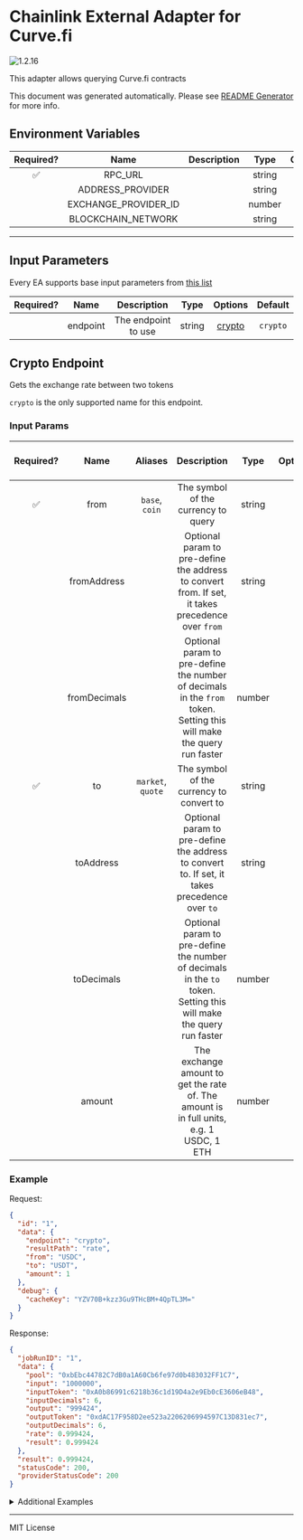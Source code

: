 # Chainlink External Adapter for Curve.fi

![1.2.16](https://img.shields.io/github/package-json/v/smartcontractkit/external-adapters-js?filename=packages/sources/curve/package.json)

This adapter allows querying Curve.fi contracts

This document was generated automatically. Please see [README Generator](../../scripts#readme-generator) for more info.

## Environment Variables

| Required? |         Name         | Description |  Type  | Options |                   Default                    |
| :-------: | :------------------: | :---------: | :----: | :-----: | :------------------------------------------: |
|    ✅     |       RPC_URL        |             | string |         |                                              |
|           |   ADDRESS_PROVIDER   |             | string |         | `0x0000000022D53366457F9d5E68Ec105046FC4383` |
|           | EXCHANGE_PROVIDER_ID |             | number |         |                     `2`                      |
|           |  BLOCKCHAIN_NETWORK  |             | string |         |                  `ethereum`                  |

---

## Input Parameters

Every EA supports base input parameters from [this list](../../core/bootstrap#base-input-parameters)

| Required? |   Name   |     Description     |  Type  |          Options           | Default  |
| :-------: | :------: | :-----------------: | :----: | :------------------------: | :------: |
|           | endpoint | The endpoint to use | string | [crypto](#crypto-endpoint) | `crypto` |

## Crypto Endpoint

Gets the exchange rate between two tokens

`crypto` is the only supported name for this endpoint.

### Input Params

| Required? |     Name     |      Aliases      |                                                     Description                                                      |  Type  | Options | Default | Depends On | Not Valid With |
| :-------: | :----------: | :---------------: | :------------------------------------------------------------------------------------------------------------------: | :----: | :-----: | :-----: | :--------: | :------------: |
|    ✅     |     from     |  `base`, `coin`   |                                         The symbol of the currency to query                                          | string |         |         |            |                |
|           | fromAddress  |                   |          Optional param to pre-define the address to convert from. If set, it takes precedence over `from`           | string |         |         |            |                |
|           | fromDecimals |                   | Optional param to pre-define the number of decimals in the `from` token. Setting this will make the query run faster | number |         |         |            |                |
|    ✅     |      to      | `market`, `quote` |                                       The symbol of the currency to convert to                                       | string |         |         |            |                |
|           |  toAddress   |                   |            Optional param to pre-define the address to convert to. If set, it takes precedence over `to`             | string |         |         |            |                |
|           |  toDecimals  |                   |  Optional param to pre-define the number of decimals in the `to` token. Setting this will make the query run faster  | number |         |         |            |                |
|           |    amount    |                   |               The exchange amount to get the rate of. The amount is in full units, e.g. 1 USDC, 1 ETH                | number |         |   `1`   |            |                |

### Example

Request:

```json
{
  "id": "1",
  "data": {
    "endpoint": "crypto",
    "resultPath": "rate",
    "from": "USDC",
    "to": "USDT",
    "amount": 1
  },
  "debug": {
    "cacheKey": "YZV70B+kzz3Gu9THcBM+4QpTL3M="
  }
}
```

Response:

```json
{
  "jobRunID": "1",
  "data": {
    "pool": "0xbEbc44782C7dB0a1A60Cb6fe97d0b483032FF1C7",
    "input": "1000000",
    "inputToken": "0xA0b86991c6218b36c1d19D4a2e9Eb0cE3606eB48",
    "inputDecimals": 6,
    "output": "999424",
    "outputToken": "0xdAC17F958D2ee523a2206206994597C13D831ec7",
    "outputDecimals": 6,
    "rate": 0.999424,
    "result": 0.999424
  },
  "result": 0.999424,
  "statusCode": 200,
  "providerStatusCode": 200
}
```

<details>
<summary>Additional Examples</summary>

Request:

```json
{
  "id": "1",
  "data": {
    "endpoint": "crypto",
    "resultPath": "rate",
    "from": "0xBC6DA0FE9aD5f3b0d58160288917AA56653660E9",
    "fromDecimals": 18,
    "to": "0x6c3F90f043a72FA612cbac8115EE7e52BDe6E490",
    "toDecimals": 18,
    "amount": 10
  },
  "debug": {
    "cacheKey": "EdPqv6k2ljhklc2bKAeo4fT5Jmk="
  }
}
```

Response:

```json
{
  "jobRunID": "1",
  "data": {
    "pool": "0x43b4FdFD4Ff969587185cDB6f0BD875c5Fc83f8c",
    "input": "10000000000000000000",
    "inputToken": "0xBC6DA0FE9aD5f3b0d58160288917AA56653660E9",
    "inputDecimals": 18,
    "output": "9777973472353241389",
    "outputToken": "0x6c3F90f043a72FA612cbac8115EE7e52BDe6E490",
    "outputDecimals": 18,
    "rate": 0.9777973472353242,
    "result": 0.9777973472353242
  },
  "result": 0.9777973472353242,
  "statusCode": 200,
  "providerStatusCode": 200
}
```

</details>

---

MIT License
